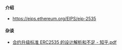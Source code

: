 #### 介绍

- https://eips.ethereum.org/EIPS/eip-2535

#### 杂谈

- [合约升级标准 ERC2535 的设计解析和不足 - 知乎.pdf](..%2F..%2Fstatic%2F%E5%90%88%E7%BA%A6%E5%8D%87%E7%BA%A7%E6%A0%87%E5%87%86%20ERC2535%20%E7%9A%84%E8%AE%BE%E8%AE%A1%E8%A7%A3%E6%9E%90%E5%92%8C%E4%B8%8D%E8%B6%B3%20-%20%E7%9F%A5%E4%B9%8E.pdf)